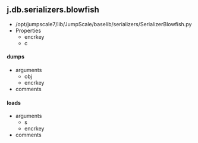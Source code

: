 ## j.db.serializers.blowfish

- /opt/jumpscale7/lib/JumpScale/baselib/serializers/SerializerBlowfish.py
- Properties
    - encrkey
    - c

#### dumps 
- arguments
    - obj
    - encrkey
- comments
    

#### loads 
- arguments
    - s
    - encrkey
- comments
    


